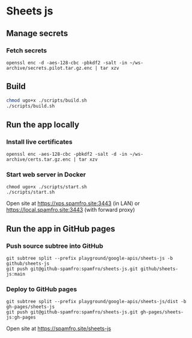 # Sheets js 

## Manage secrets
### Fetch secrets
```
openssl enc -d -aes-128-cbc -pbkdf2 -salt -in ~/ws-archive/secrets.pilot.tar.gz.enc | tar xzv
```

## Build
```bash
chmod ugo+x ./scripts/build.sh
./scripts/build.sh
```

## Run the app locally

### Install live certificates
```
openssl enc -aes-128-cbc -pbkdf2 -salt -d -in ~/ws-archive/certs.tar.gz.enc | tar xzv
```
### Start web server in Docker
```
chmod ugo+x ./scripts/start.sh
./scripts/start.sh
```
Open site at https://xps.spamfro.site:3443 (in LAN) or https://local.spamfro.site:3443 (with forward proxy)

## Run the app in GitHub pages

### Push source subtree into GitHub
```
git subtree split --prefix playground/google-apis/sheets-js -b github/sheets-js
git push git@github-spamfro:spamfro/sheets-js.git github/sheets-js:main
```

### Deploy to GitHub pages
```
git subtree split --prefix playground/google-apis/sheets-js/dist -b gh-pages/sheets-js
git push git@github-spamfro:spamfro/sheets-js.git gh-pages/sheets-js:gh-pages
```
Open site at https://spamfro.site/sheets-js
